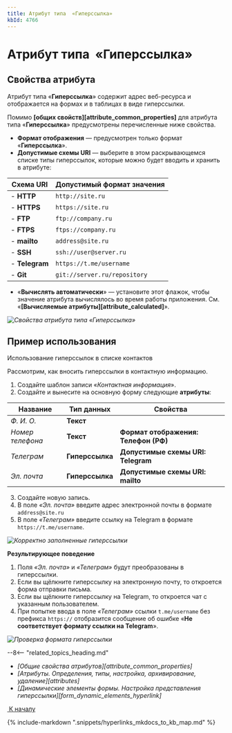 ```yaml
---
title: Атрибут типа  «Гиперссылка»
kbId: 4766
---
```


# Атрибут типа  «Гиперссылка»

## Свойства атрибута

Атрибут типа «**Гиперссылка**» содержит адрес веб-ресурса и отображается на формах и в таблицах в виде гиперссылки.

Помимо **[общих свойств][attribute_common_properties]** для атрибута типа «**Гиперссылка**» предусмотрены перечисленные ниже свойства.

- **Формат отображения** — предусмотрен только формат «**Гиперссылка**».
- **Допустимые схемы URI** — выберите в этом раскрывающемся списке типы гиперссылок, которые можно будет вводить и хранить в атрибуте:

| Схема URI | Допустимый формат значения |
| --- | --- |
| - **HTTP** | `http://site.ru` |
| - **HTTPS** | `https://site.ru` |
| - **FTP** | `ftp://company.ru` |
| - **FTPS** | `ftps://company.ru` |
| - **mailto** | `address@site.ru` |
| - **SSH** | `ssh://user@server.ru` |
| - **Telegram** | `https://t.me/username` |
| - **Git** | `git://server.ru/repository` |
- «**Вычислять автоматически**» — установите этот флажок, чтобы значение атрибута вычислялось во время работы приложения. См. «**[Вычисляемые атрибуты][attribute_calculated]**».

_![Свойства атрибута типа «Гиперссылка»](/platform/v5.0/business_apps/templates/attributes/img/attribute_hyperlink_properties.png)_

## Пример использования

Использование гиперссылок в списке контактов

Рассмотрим, как вносить гиперссылки в контактную информацию.

1. Создайте шаблон записи «*Контактная информация*».
2. Создайте и вынесите на основную форму следующие **атрибуты**:

| Название | Тип данных | Свойства |
| --- | --- | --- |
| *Ф. И. О.* | **Текст** |  |
| *Номер телефона* | **Текст** | **Формат отображения: Телефон (РФ)** |
| *Телеграм* | **Гиперссылка** | **Допустимые схемы URI: Telegram** |
| *Эл. почта* | **Гиперссылка** | **Допустимые схемы URI: mailto** |
3. Создайте новую запись.
4. В поле *«Эл. почта»* введите адрес электронной почты в формате `address@site.ru`
5. В поле *«Телеграм»* введите ссылку на Telegram в формате `https://t.me/username`.

_![Корректно заполненные гиперссылки](/platform/v5.0/business_apps/templates/attributes/img/attribute_hyperlink_example_telegram_valid.png)_

**Результирующее поведение**

1. Поля *«Эл. почта»* и *«Телеграм»* будут преобразованы в гиперссылки.
2. Если вы щёлкните гиперссылку на электронную почту, то откроется форма отправки письма.
3. Если вы щёлкните гиперссылку на Telegram, то откроется чат с указанным пользователем.
4. При попытке ввода в поле *«Телеграм»* ссылки `t.me/username` без префикса `https://` отобразится сообщение об ошибке «**Не соответствует формату ссылки на Telegram**».

_![Проверка формата гиперссылки](/platform/v5.0/business_apps/templates/attributes/img/attribute_hyperlink_example_telegram_invalid.png)_

--8<-- "related_topics_heading.md"

- *[Общие свойства атрибутов][attribute_common_properties]*
- *[Атрибуты. Определения, типы, настройка, архивирование, удаление][attributes]*
- *[Динамические элементы формы. Настройка представления гиперссылки][form_dynamic_elements_hyperlink]*

[*‌*
 К началу](#)

{% include-markdown ".snippets/hyperlinks_mkdocs_to_kb_map.md" %}
